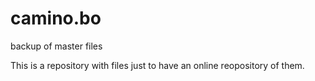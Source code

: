 camino.bo
=========

backup of master files

This is a repository with files just to have an online reopository of them.

